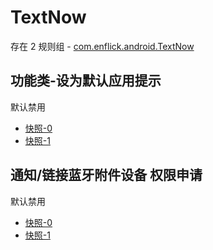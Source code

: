 # TextNow

存在 2 规则组 - [com.enflick.android.TextNow](/src/apps/com.enflick.android.TextNow.ts)

## 功能类-设为默认应用提示

默认禁用

- [快照-0](https://i.gkd.li/i/13630460)
- [快照-1](https://i.gkd.li/i/13630463)

## 通知/链接蓝牙附件设备 权限申请

默认禁用

- [快照-0](https://i.gkd.li/i/13657279)
- [快照-1](https://i.gkd.li/i/13657280)
